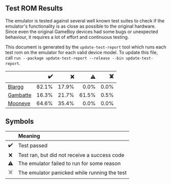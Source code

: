 
## Test ROM Results

The emulator is tested against several well known test suites to check if the emulator's
functionality is as close as possible to the original hardware. Since even the original
GameBoy devices had some bugs or unexpected behaviour, it requires a lot of effort and
continuous testing.

This document is generated by the `update-test-report` tool which runs each test rom on the
emulator for each valid device model.
To update this file, call `run --package update-test-report --release --bin update-test-report`.


|                                                    |   ✔️   |   ❌   |   ⚠️   |   ☠️   |
|----------------------------------------------------|-------:|-------:|-------:|-------:|
| [Blargg](test_report_blargg.md)                    |  82.1% |  17.9% |   0.0% |   0.0% |
| [Gambatte](test_report_gambatte.md)                |  16.3% |  21.7% |  61.5% |   0.5% |
| [Mooneye](test_report_mooneye.md)                  |  64.6% |  35.4% |   0.0% |   0.0% |

## Symbols

|    | Meaning                                      |
|:--:|:---------------------------------------------|
| ✔️ | Test passed                                  |
| ❌  | Test ran, but did not receive a success code |
| ⚠️ | The emulator failed to run for some reason   |
| ☠️ | The emulator panicked while running the test |
